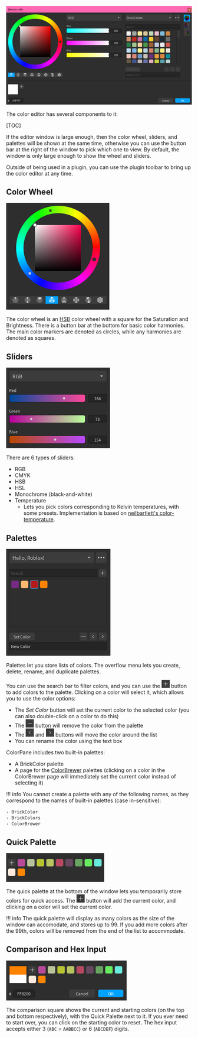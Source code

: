 ![The color editor](../images/all-editors.png)

The color editor has several components to it:

[TOC]

If the editor window is large enough, then the color wheel, sliders, and palettes will be shown at the same time, otherwise you can use the button bar at the right of the window to pick which one to view. By default, the window is only large enough to show the wheel and sliders.

Outside of being used in a plugin, you can use the plugin toolbar to bring up the color editor at any time.

## Color Wheel

![Color wheel](../images/color-wheel.png)

The color wheel is an [HSB](https://wikipedia.org/wiki/HSL_and_HSV) color wheel with a square for the Saturation and Brightness. There is a button bar at the bottom for basic color harmonies. The main color markers are denoted as circles, while any harmonies are denoted as squares.

## Sliders

![RGB sliders](../images/rgb-sliders.png)

There are 6 types of sliders:

- RGB
- CMYK
- HSB
- HSL
- Monochrome (black-and-white)
- Temperature
    - Lets you pick colors corresponding to Kelvin temperatures, with some presets. Implementation is based on [neilbartlett's color-temperature](https://github.com/neilbartlett/color-temperature).

## Palettes

![The palettes view](../images/palettes.png)

Palettes let you store lists of colors. The overflow menu lets you create, delete, rename, and duplicate palettes.

You can use the search bar to filter colors, and you can use the ![plus](../images/plus.png) button to add colors to the palette. Clicking on a color will select it, which allows you to use the color options:

- The *Set Color* button will set the current color to the selected color (you can also double-click on a color to do this)
- The ![minus](../images/minus.png) button will remove the color from the palette
- The ![left](../images/left.png) and ![right](../images/right.png) buttons will move the color around the list
- You can rename the color using the text box

ColorPane includes two built-in palettes:

- A BrickColor palette
- A page for the [ColorBrewer](https://colorbrewer2.org) palettes (clicking on a color in the ColorBrewer page will immediately set the current color instead of selecting it)

!!! info
    You cannot create a palette with any of the following names, as they correspond to the names of built-in palettes (case in-sensitive):

    - BrickColor
    - BrickColors
    - ColorBrewer

## Quick Palette

![The quick palette](../images/quick-palette.png)

The quick palette at the bottom of the window lets you temporarily store colors for quick access. The ![plus](../images/plus.png) button will add the current color, and clicking on a color will set the current color.

!!! info
    The quick palette will display as many colors as the size of the window can accomodate, and stores up to 99. If you add more colors after the 99th, colors will be removed from the end of the list to accommodate.

## Comparison and Hex Input

![The comparison and hex input](../images/tools.png)

The comparison square shows the current and starting colors (on the top and bottom respectively), with the Quick Palette next to it. If you ever need to start over, you can click on the starting color to reset. The hex input accepts either 3 (`ABC` = `AABBCC`) or 6 (`ABCDEF`) digits.